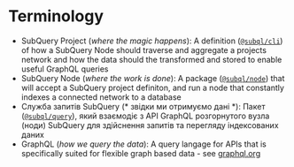 # Terminology

- SubQuery Project (*where the magic happens*): A definition ([`@subql/cli`](https://www.npmjs.com/package/@subql/cli)) of how a SubQuery Node should traverse and aggregate a projects network and how the data should the transformed and stored to enable useful GraphQL queries
- SubQuery Node (*where the work is done*): A package ([`@subql/node`](https://www.npmjs.com/package/@subql/node)) that will accept a SubQuery project definiton, and run a node that constantly indexes a connected network to a database
- Служба запитів SubQuery (* звідки ми отримуємо дані *): Пакет ([`@subql/query`](https://www.npmjs.com/package/@subql/query)), який взаємодіє з API GraphQL розгорнутого вузла (ноди) SubQuery для здійснення запитів та перегляду індексованих даних
- GraphQL (*how we query the data*): A query langage for APIs that is specifically suited for flexible graph based data - see [graphql.org](https://graphql.org/learn/)